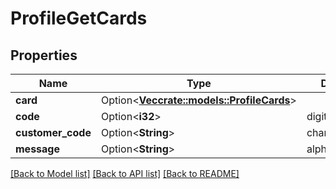 # ProfileGetCards

## Properties

Name | Type | Description | Notes
------------ | ------------- | ------------- | -------------
**card** | Option<[**Vec<crate::models::ProfileCards>**](ProfileCards.md)> |  | [optional]
**code** | Option<**i32**> | digits(2) | [optional]
**customer_code** | Option<**String**> | characters(32) | [optional]
**message** | Option<**String**> | alphanumeric(64) | [optional]

[[Back to Model list]](../README.md#documentation-for-models) [[Back to API list]](../README.md#documentation-for-api-endpoints) [[Back to README]](../README.md)


